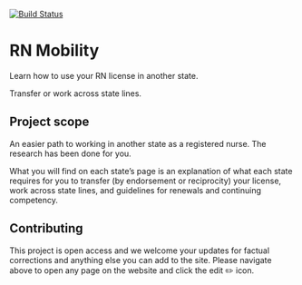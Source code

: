 [![Build Status](https://travis-ci.com/acls-training-center/rnmobility.com.svg?branch=master)](https://travis-ci.com/acls-training-center/rnmobility.com)

# RN Mobility

Learn how to use your RN license in another state.

Transfer or work across state lines.

## Project scope

An easier path to working in another state as a registered nurse. The research has been done for you.

What you will find on each state’s page is an explanation of what each state requires for you to transfer (by endorsement or reciprocity) your license, work across state lines, and guidelines for renewals and continuing competency.

## Contributing

This project is open access and we welcome your updates for factual corrections and anything else you can add to the site. Please navigate above to open any page on the website and click the edit :pencil2: icon.